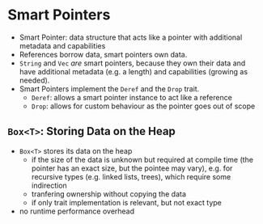 # Smart Pointers

- Smart Pointer: data structure that acts like a pointer with additional
  metadata and capabilities
- References borrow data, smart pointers own data.
- `String` and `Vec` _are_ smart pointers, because they own their data and have
  additional metadata (e.g. a length) and capabilities (growing as needed).
- Smart Pointers implement the `Deref` and the `Drop` trait.
    - `Deref`: allows a smart pointer instance to act like a reference
    - `Drop`: allows for custom behaviour as the pointer goes out of scope

## `Box<T>`: Storing Data on the Heap

- `Box<T>` stores its data on the heap
    - if the size of the data is unknown but required at compile time (the
      pointer has an exact size, but the pointee may vary), e.g. for recursive
      types (e.g. linked lists, trees), which require some indirection
    - tranfering ownership without copying the data
    - if only trait implementation is relevant, but not exact type
- no runtime performance overhead

